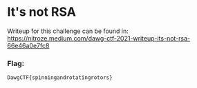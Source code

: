 # It's not RSA

Writeup for this challenge can be found in:
https://nitroze.medium.com/dawg-ctf-2021-writeup-its-not-rsa-66e46a0e7fc8

### Flag:
```
DawgCTF{spinningandrotatingrotors}
```
